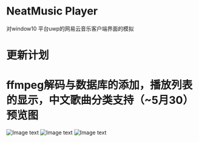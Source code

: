 NeatMusic Player
=
对window10 平台uwp的网易云音乐客户端界面的模拟

更新计划
=
ffmpeg解码与数据库的添加，播放列表的显示，中文歌曲分类支持（~5月30）
预览图
==
![Image text](https://github.com/bcy2013/NeatMusic/blob/master/Resources/music.PNG)
![Image text](https://github.com/bcy2013/NeatMusic/blob/master/Resources/music2.PNG)
![Image text](https://github.com/bcy2013/NeatMusic/blob/master/Resources/捕获2.PNG)

